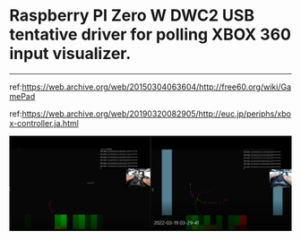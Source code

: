 # Raspberry PI Zero W DWC2 USB tentative driver for polling XBOX 360 input visualizer.
----

ref:https://web.archive.org/web/20150304063604/http://free60.org/wiki/GamePad

ref:https://web.archive.org/web/20190320082905/http://euc.jp/periphs/xbox-controller.ja.html

![picture](https://github.com/kumaashi/RaspberryPI/blob/master/image/dwc2_usb03.png "dwc usb2 XBOX360 viz")


